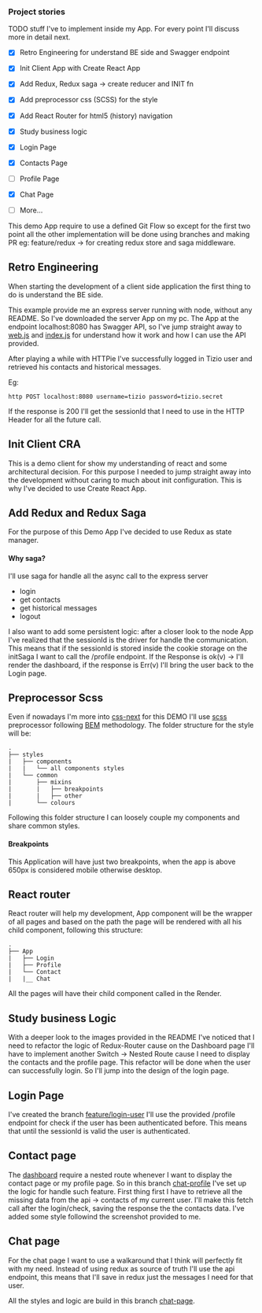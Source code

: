### Project stories

TODO stuff I've to implement inside my App. For every point I'll discuss more in detail next.

- [x] Retro Engineering for understand BE side and Swagger endpoint
- [x] Init Client App with Create React App
- [x] Add Redux, Redux saga -> create reducer and INIT fn
- [x] Add preprocessor css (SCSS) for the style
- [x] Add React Router for html5 (history) navigation
- [x] Study business logic
- [x] Login Page
- [x] Contacts Page
- [ ] Profile Page
- [x] Chat Page
- [ ] More...


This demo App require to use a defined Git Flow so except for the first two point all the other implementation
will be done using branches and making PR eg: feature/redux -> for creating redux store and saga middleware.

## Retro Engineering


When starting the development of a client side application the first thing to do is understand the BE side.

This example provide me an express server running with node, without any README. So I've downloaded the server App 
on my pc. The App at the endpoint localhost:8080 has Swagger API, so I've jump straight away to 
[web.js](https://github.com/bemindinteractive/chat-server-challenge/blob/master/web.js) and 
[index.js](https://github.com/bemindinteractive/chat-server-challenge/blob/master/lib/index.js) for understand how it 
work and how I can use the API provided.

After playing a while with HTTPie I've successfully logged in Tizio user and retrieved his contacts and historical messages.

Eg:
```shell script
http POST localhost:8080 username=tizio password=tizio.secret
```

If the response is 200 I'll get the sessionId that I need to use in the HTTP Header for all the future call.


## Init Client CRA


This is a demo client for show my understanding of react and some architectural decision. For this purpose
I needed to jump straight away into the development without caring to much about init configuration.
This is why I've decided to use Create React App.


## Add Redux and Redux Saga


For the purpose of this Demo App I've decided to use Redux as state manager.

#### Why saga? 

I'll use saga for handle all the async call to the express server
 - login
 - get contacts
 - get historical messages
 - logout
 
I also want to add some persistent logic: after a closer look to the node App I've realized that
the sessionId is the driver for handle the communication. This means that if the sessionId is stored 
inside the cookie storage on the initSaga I want to call the /profile endpoint. 
If the Response is ok(v) -> I'll render the dashboard, if the response is Err(v) I'll bring the user back to
the Login page.

## Preprocessor Scss

Even if nowadays I'm more into [css-next](https://cssnext.github.io/) for this DEMO I'll use
[scss](https://sass-lang.com/) preprocessor following [BEM](https://en.bem.info/methodology/quick-start/) methodology.
The folder structure for the style will be:

```
.
├── styles
|   ├── components
|   |   └── all components styles
|   └── common
|       ├── mixins
|       |   ├── breakpoints
|       |   ├── other
|       └── colours
```

Following this folder structure I can loosely couple my components and share common styles.


#### Breakpoints

This Application will have just two breakpoints, when the app is above 
650px is considered mobile otherwise desktop.


## React router

React router will help my development, App component will be the wrapper of all pages and based on the path the page
will be rendered with all his child component, following this structure:

```
.
├── App
|   ├── Login
|   ├── Profile
|   └── Contact
|   |__ Chat
```

All the pages will have their child component called in the Render.


## Study business Logic

With a deeper look to the images provided in the README I've noticed that I need to refactor the logic of Redux-Router
cause on the Dashboard page I'll have to implement another Switch -> Nested Route cause I need to display the contacts
and the profile page.
This refactor will be done when the user can successfully login. So I'll jump into the design of the login page.


## Login Page

I've created the branch [feature/login-user](https://github.com/erik18xk/chat-client-challenge/commit/62e017003807c2ee3da16f8af16f667d774e32ed)
I'll use the provided /profile endpoint for check if the user has been authenticated before. This means that until the 
sessionId is valid the user is authenticated.

## Contact page

The [dashboard](https://github.com/bemindinteractive/chat-client-challenge/blob/master/docs/images/profile.png) require
a nested route whenever I want to display the contact page or my profile page. So in this branch [chat-profile]() I've set up the logic
for handle such feature.
First thing first I have to retrieve all the missing data from the api -> contacts of my current user.
I'll make this fetch call after the login/check, saving the response the the contacts data. I've added some style followind
the screenshot provided to me.


## Chat page
For the chat page I want to use a walkaround that I think will perfectly fit with my need. Instead of using
redux as source of truth I'll use the api endpoint, this means that I'll save in redux just the 
messages I need for that user.

All the styles and logic are build in this branch [chat-page](https://github.com/erik18xk/chat-client-challenge/commit/e5cc9211deddc2512a53ce2f1aed1b4408595bb1).
